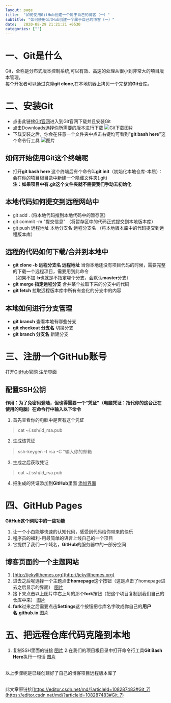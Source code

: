 ```yaml
---
layout: page
title:  "如何使用GitHub创建一个属于自己的博客（一）"
subtitle: "如何使用GitHub创建一个属于自己的博客（一）"
date:   2020-08-29 21:21:21 +0530
categories: [""]
---
```

# 一、Git是什么
Git，全称是分布式版本控制系统,可以有效、高速的处理从很小到非常大的项目版本管理。<br>每个开发者可以通过克隆**git clone**,在本地机器上拷贝一个完整的**Git**仓库。
# 二、安装Git
- 点击此链接[Git官网](https://git-scm.com/)进入到Git官网下载并且安装Git
- 点击Downloads选择你所需要的版本进行下载
![Git下载图片](https://img-blog.csdnimg.cn/20200828210639732.png?x-oss-process=image/watermark,type_ZmFuZ3poZW5naGVpdGk,shadow_10,text_aHR0cHM6Ly9ibG9nLmNzZG4ubmV0L3dlaXhpbl80NjMyMzYzNw==,size_16,color_FFFFFF,t_70#pic_center)
- 下载安装之后，你会在任意一个文件夹中点击右键均可看到"**git bash here**"这个命令行工具
![图片](https://img-blog.csdnimg.cn/20200828210932769.png#pic_center)
## 如何开始使用Git这个终端呢
- 打开**git bash here** 这个终端后有个命令叫**git init**（初始化本地仓库-本质）：会在你的项目根目录中新建一个隐藏文件夹(.git)
<br> **注：如果项目中有.git这个文件夹就不需要我们手动去初始化**

## 本地代码如何提交到远程网站中
- git add . (将本地代码推到本地代码中的暂存区)
- git commit -m "提交信息" （将暂存区中的代码正式提交到本地版本库）
- git push 远程地址 本地分支名:远程分支名 （将本地版本库中的代码提交到远程版本库）
## 远程的代码如何下载/合并到本地中
- **git clone -b 远程分支名 远程地址** 当你本地还没有项目代码的时候，需要完整的下载一个远程项目，需要用到此命令<br>（如果不加-**b**也就是不指定哪个分支，会默认**master**分支）
- **git merge 指定远程分支** 合并某个拉取下来的分支中的代码
- **git fetch** 拉取远程版本库中所有有变化的分支中的内容
## 本地如何进行分支管理
- **git branch** 查看本地有哪些分支
- **git checkout 分支名** 切换分支
- **git branch 分支名** 新建分支
# 三、注册一个GitHub账号
打开[GitHub官网](http://github.com)
[注册界面](https://img-blog.csdnimg.cn/20200828213412993.png?x-oss-process=image/watermark,type_ZmFuZ3poZW5naGVpdGk,shadow_10,text_aHR0cHM6Ly9ibG9nLmNzZG4ubmV0L3dlaXhpbl80NjMyMzYzNw==,size_16,color_FFFFFF,t_70#pic_center)
## 配置SSH公钥
**作用：为了免密码登陆，但也得需要一个“凭证”（电脑凭证：指代你的这台正在使用的电脑）在命令行中输入以下命令**
1. 首先查看你的电脑中是否有这个凭证
>cat ~/.ssh/id_rsa.pub
2. 生成该凭证
>ssh-keygen -t rsa -C "输入你的邮箱
3. 生成之后获取凭证
>cat ~/.ssh/id_rsa.pub
4. 把生成的凭证添加到**GitHub**里面
[添加界面](https://img-blog.csdnimg.cn/202008291415018.png?x-oss-process=image/watermark,type_ZmFuZ3poZW5naGVpdGk,shadow_10,text_aHR0cHM6Ly9ibG9nLmNzZG4ubmV0L3dlaXhpbl80NjMyMzYzNw==,size_16,color_FFFFFF,t_70#pic_center)
# 四、GitHub Pages
**GitHub这个网站中的一些功能**
1. 让一个小白能够快速的认知代码，感受到代码给你带来的快乐
2. 程序员的福利-用最简单的语言上线自己的一个项目
3. 它提供了我们一个域名，**GitHub**的服务器中的一部分空间
## 博客页面的一个主题网站
1. [http://jekyllthemes.org](http://jekyllthemes.org)
2.  进去之后呢选择一个主题点击**homepage**这个按钮（这是点击了homepage进去之后显示的界面）
[图片](https://img-blog.csdnimg.cn/20200829144259225.png?x-oss-process=image/watermark,type_ZmFuZ3poZW5naGVpdGk,shadow_10,text_aHR0cHM6Ly9ibG9nLmNzZG4ubmV0L3dlaXhpbl80NjMyMzYzNw==,size_16,color_FFFFFF,t_70#pic_center)
3. 接下来点击以上图片中右上角的那个**fork**按钮（把这个项目复制到我们自己的仓库中来）
[图片](https://img-blog.csdnimg.cn/20200829155339497.png?x-oss-process=image/watermark,type_ZmFuZ3poZW5naGVpdGk,shadow_10,text_aHR0cHM6Ly9ibG9nLmNzZG4ubmV0L3dlaXhpbl80NjMyMzYzNw==,size_16,color_FFFFFF,t_70#pic_center)
4. **fork**过来之后需要点击**Settings**这个按钮把仓库名字改成你自己的**用户名.github.io**
[图片](https://img-blog.csdnimg.cn/20200829155554673.png?x-oss-process=image/watermark,type_ZmFuZ3poZW5naGVpdGk,shadow_10,text_aHR0cHM6Ly9ibG9nLmNzZG4ubmV0L3dlaXhpbl80NjMyMzYzNw==,size_16,color_FFFFFF,t_70#pic_center)
# 五、把远程仓库代码克隆到本地
1. 复制SSH里面的链接
[图片](https://img-blog.csdnimg.cn/20200829161945636.png?x-oss-process=image/watermark,type_ZmFuZ3poZW5naGVpdGk,shadow_10,text_aHR0cHM6Ly9ibG9nLmNzZG4ubmV0L3dlaXhpbl80NjMyMzYzNw==,size_16,color_FFFFFF,t_70#pic_center)
2.在我们的项目根目录中打开命令行工具**Git Bash Here**执行一句话 
[图片](https://img-blog.csdnimg.cn/20200829162026258.png#pic_center)

<br>以上步骤呢是已经创建好了自己的博客项目远程版本库了

<br>此文章原链接[https://editor.csdn.net/md/?articleId=108287483#Git_7](https://editor.csdn.net/md/?articleId=108287483#Git_7)